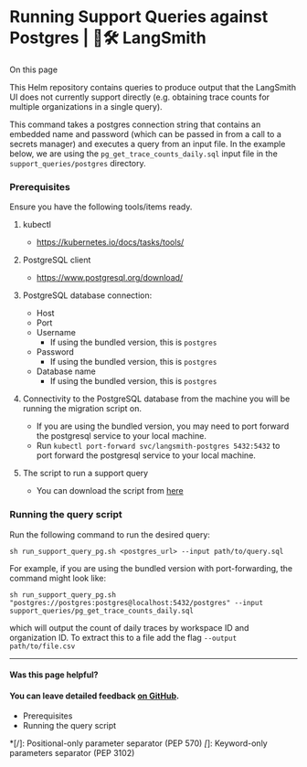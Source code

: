 # Running Support Queries against Postgres | 🦜️🛠️ LangSmith

On this page

This Helm repository contains queries to produce output that the LangSmith UI does not currently support directly (e.g. obtaining trace counts for multiple organizations in a single query).

This command takes a postgres connection string that contains an embedded name and password (which can be passed in from a call to a secrets manager) and executes a query from an input file. In the example below, we are using the `pg_get_trace_counts_daily.sql` input file in the `support_queries/postgres` directory.

### Prerequisites​

Ensure you have the following tools/items ready.

  1. kubectl

     * <https://kubernetes.io/docs/tasks/tools/>
  2. PostgreSQL client

     * <https://www.postgresql.org/download/>
  3. PostgreSQL database connection:

     * Host
     * Port
     * Username
       * If using the bundled version, this is `postgres`
     * Password
       * If using the bundled version, this is `postgres`
     * Database name
       * If using the bundled version, this is `postgres`
  4. Connectivity to the PostgreSQL database from the machine you will be running the migration script on.

     * If you are using the bundled version, you may need to port forward the postgresql service to your local machine.
     * Run `kubectl port-forward svc/langsmith-postgres 5432:5432` to port forward the postgresql service to your local machine.
  5. The script to run a support query

     * You can download the script from [here](https://github.com/langchain-ai/helm/blob/main/charts/langsmith/scripts/run_support_query_pg.sh)

### Running the query script​

Run the following command to run the desired query:
    
    
    sh run_support_query_pg.sh <postgres_url> --input path/to/query.sql  
    

For example, if you are using the bundled version with port-forwarding, the command might look like:
    
    
    sh run_support_query_pg.sh "postgres://postgres:postgres@localhost:5432/postgres" --input support_queries/pg_get_trace_counts_daily.sql  
    

which will output the count of daily traces by workspace ID and organization ID. To extract this to a file add the flag `--output path/to/file.csv`

* * *

#### Was this page helpful?

  

#### You can leave detailed feedback [on GitHub](https://github.com/langchain-ai/langsmith-docs/issues/new?title=DOC%3A+%3CPlease+write+a+comprehensive+title+after+the+%27DOC%3A+%27+prefix%3E).

  * Prerequisites
  * Running the query script

  *[/]: Positional-only parameter separator (PEP 570)
  *[*]: Keyword-only parameters separator (PEP 3102)